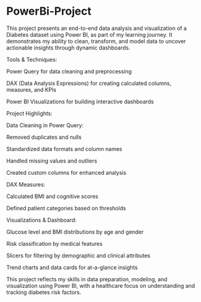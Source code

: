 # PowerBi-Project
This project presents an end-to-end data analysis and visualization of a Diabetes dataset using Power BI, as part of my learning journey. It demonstrates my ability to clean, transform, and model data to uncover actionable insights through dynamic dashboards.

 Tools & Techniques:
 
Power Query for data cleaning and preprocessing

DAX (Data Analysis Expressions) for creating calculated columns, measures, and KPIs

Power BI Visualizations for building interactive dashboards

Project Highlights:

Data Cleaning in Power Query:

Removed duplicates and nulls

Standardized data formats and column names

Handled missing values and outliers

Created custom columns for enhanced analysis

DAX Measures:

Calculated  BMI and cognitive scores

Defined patient categories based on thresholds

Visualizations & Dashboard:

Glucose level and BMI distributions by age and gender

Risk classification by medical features

Slicers for filtering by demographic and clinical attributes

Trend charts and data cards for at-a-glance insights

This project reflects my skills in data preparation, modeling, and visualization using Power BI, with a healthcare focus on understanding and tracking diabetes risk factors.


